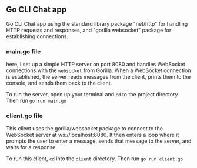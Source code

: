 ## Go CLI Chat app
Go CLI Chat app using the standard library package "net/http" for handling HTTP requests and responses, and "gorilla websocket" package for establishing connections.

### main.go file
here, I set up a simple HTTP server on port 8080 and handles WebSocket connections with the `websocket` from Gorilla. When a WebSocket connection is established, the server reads messages from the client, prints them to the console, and sends them back to the client.

To run the server, open up your terminal and `cd` to the project directory. Then run `go run main.go`

### client.go file
This client uses the gorilla/websocket package to connect to the WebSocket server at ws://localhost:8080. It then enters a loop where it prompts the user to enter a message, sends that message to the server, and waits for a response.

To run this client, `cd` into the `client` directory. Then run `go run client.go`